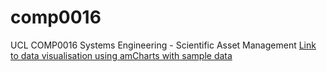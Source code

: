# comp0016
UCL COMP0016 Systems Engineering - Scientific Asset Management
[Link to data visualisation using amCharts with sample data](https://github.com/hirurana/visualisationTools/tree/master/amChartsV4) 
